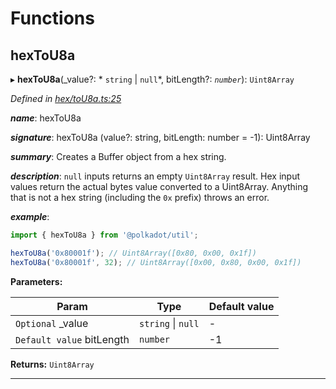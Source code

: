 

# Functions

<a id="hextou8a"></a>

##  hexToU8a

▸ **hexToU8a**(_value?: * `string` &#124; `null`*, bitLength?: *`number`*): `Uint8Array`

*Defined in [hex/toU8a.ts:25](https://github.com/polkadot-js/common/blob/02d4155/packages/util/src/hex/toU8a.ts#L25)*

*__name__*: hexToU8a

*__signature__*: hexToU8a (value?: string, bitLength: number = -1): Uint8Array

*__summary__*: Creates a Buffer object from a hex string.

*__description__*: `null` inputs returns an empty `Uint8Array` result. Hex input values return the actual bytes value converted to a Uint8Array. Anything that is not a hex string (including the `0x` prefix) throws an error.

*__example__*:   

```javascript
import { hexToU8a } from '@polkadot/util';

hexToU8a('0x80001f'); // Uint8Array([0x80, 0x00, 0x1f])
hexToU8a('0x80001f', 32); // Uint8Array([0x00, 0x80, 0x00, 0x1f])
```

**Parameters:**

| Param | Type | Default value |
| ------ | ------ | ------ |
| `Optional` _value |  `string` &#124; `null`| - |
| `Default value` bitLength | `number` |  -1 |

**Returns:** `Uint8Array`

___

